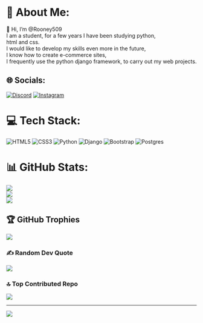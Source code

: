 # 💫 About Me:
👋 Hi, I’m @Rooney509<br> I am a student, for a few years I have been studying python,<br> html and css.<br> I would like to develop my skills even more in the future,<br>I know how to create e-commerce sites,<br>I frequently use the python django framework, to carry out my web projects.


## 🌐 Socials:
[![Discord](https://img.shields.io/badge/Discord-%237289DA.svg?logo=discord&logoColor=white)](https://discord.gg/rooney6925) [![Instagram](https://img.shields.io/badge/Instagram-%23E4405F.svg?logo=Instagram&logoColor=white)](https://instagram.com/rooneycode) 

# 💻 Tech Stack:
![HTML5](https://img.shields.io/badge/html5-%23E34F26.svg?style=for-the-badge&logo=html5&logoColor=white) ![CSS3](https://img.shields.io/badge/css3-%231572B6.svg?style=for-the-badge&logo=css3&logoColor=white) ![Python](https://img.shields.io/badge/python-3670A0?style=for-the-badge&logo=python&logoColor=ffdd54) ![Django](https://img.shields.io/badge/django-%23092E20.svg?style=for-the-badge&logo=django&logoColor=white) ![Bootstrap](https://img.shields.io/badge/bootstrap-%238511FA.svg?style=for-the-badge&logo=bootstrap&logoColor=white) ![Postgres](https://img.shields.io/badge/postgres-%23316192.svg?style=for-the-badge&logo=postgresql&logoColor=white)
# 📊 GitHub Stats:
![](https://github-readme-stats.vercel.app/api?username=Rooney509&theme=dark&hide_border=false&include_all_commits=false&count_private=false)<br/>
![](https://github-readme-streak-stats.herokuapp.com/?user=Rooney509&theme=dark&hide_border=false)<br/>
![](https://github-readme-stats.vercel.app/api/top-langs/?username=Rooney509&theme=dark&hide_border=false&include_all_commits=false&count_private=false&layout=compact)

## 🏆 GitHub Trophies
![](https://github-profile-trophy.vercel.app/?username=Rooney509&theme=radical&no-frame=false&no-bg=true&margin-w=4)

### ✍️ Random Dev Quote
![](https://quotes-github-readme.vercel.app/api?type=horizontal&theme=radical)

### 🔝 Top Contributed Repo
![](https://github-contributor-stats.vercel.app/api?username=Rooney509&limit=5&theme=dark&combine_all_yearly_contributions=true)

---
[![](https://visitcount.itsvg.in/api?id=Rooney509&icon=0&color=0)](https://visitcount.itsvg.in)

<!-- Proudly created with GPRM ( https://gprm.itsvg.in ) -->
